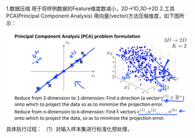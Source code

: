 1.数据压缩
用于将样例数据的Feature维度数减小，2D->1D,3D->2D
2.工具 PCA(Principal Component Analysis)
用向量(vector)方法压缩维度，如下图所示：
![](/机器学习/images/72.PNG)
具体执行过程：
（1）对输入样本集进行标准化预处理，